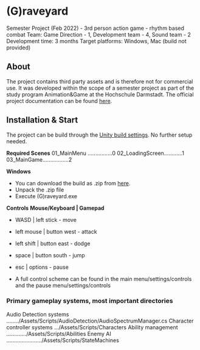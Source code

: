 #
# (G)raveyard
Semester Project (Feb 2022) - 3rd person action game - rhythm based combat
Team: Game Direction - 1, Development team - 4, Sound team - 2
Development time: 3 months
Target platforms: Windows, Mac (build not provided)

## About
The project contains third party assets and is therefore not for commercial use.
It was developed within the scope of a semester project as part of the study program Animation&Game at the Hochschule Darmstadt.
The official project documentation can be found [here](https://ag.mediencampus.h-da.de/wp-content/uploads/sites/31/2022/05/CatalougeWS2122_web.pdf).

## Installation & Start
The project can be build through the [Unity build settings](https://docs.unity3d.com/Manual/BuildSettings.html). No further setup needed.

**Required Scenes**
01_MainMenu ................0
02_LoadingScreen............1
03_MainGame.................2

**Windows**
- You can download the build as .zip from [here](https://drive.google.com/file/d/1bzefD9Ny1B7jrw_80UMpbB7UpQsgcsMD/view).
- Unpack the .zip file
- Execute (G)raveyard.exe

**Controls**
**Mouse/Keyboard | Gamepad**
- WASD | left stick - move
- left mouse | button west - attack
- left shift | button east - dodge
- space | button south - jump
- esc | options - pause

- A full control scheme can be found in the main menu/settings/controls and the pause menu/settings/controls

### Primary gameplay systems, most important directories
Audio Detection systems ......../Assets/Scripts/AudioDetection/AudioSpectrumManager.cs
Character controller systems .../Assets/Scripts/Characters
Ability management ............./Assets/Scripts/Abilities
Enemy AI ......................./Assets/Scripts/StateMachines
